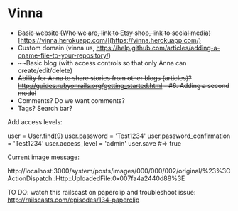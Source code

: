 Vinna
=====

* ~~Basic website (Who we are, link to Etsy shop, link to social media)~~ [https://vinna.herokuapp.com/](https://vinna.herokuapp.com/)
* Custom domain (vinna.us, https://help.github.com/articles/adding-a-cname-file-to-your-repository/)  
* ~~Basic blog (with access controls so that only Anna can create/edit/delete)
* ~~Ability for Anna to share stories from other blogs (articles)? http://guides.rubyonrails.org/getting_started.html - #6. Adding a second model~~
* Comments? Do we want comments? 
* Tags? Search bar? 

Add access levels:

user = User.find(9)
user.password = 'Test1234'
user.password_confirmation = 'Test1234'
user.access_level = 'admin'
user.save #=> true

Current image message: 

http://localhost:3000/system/posts/images/000/000/002/original/%23%3CActionDispatch::Http::UploadedFile:0x007fa4a2440d88%3E

TO DO: watch this railscast on paperclip and troubleshoot issue: http://railscasts.com/episodes/134-paperclip 
